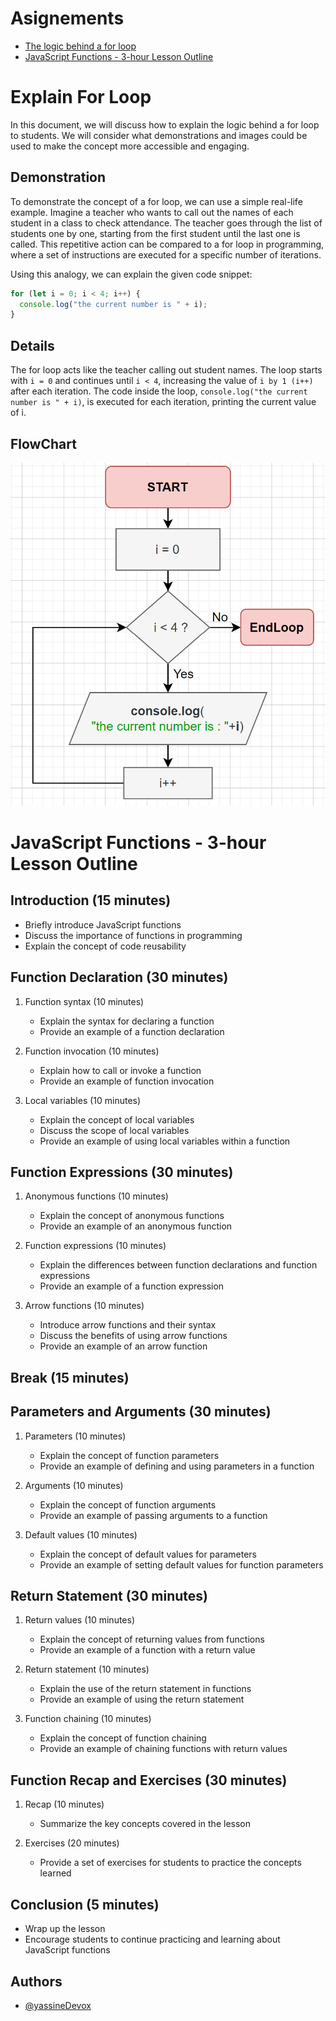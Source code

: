 # Asignements
* [The logic behind a for loop](#explain-for-loop)
* [JavaScript Functions - 3-hour Lesson Outline](#javaScript-functions-\-3-hour-lesson-outline)

# Explain For Loop 
In this document, we will discuss how to explain the logic behind a for loop to students. We will consider what demonstrations and images could be used to make the concept more accessible and engaging.

## Demonstration
To demonstrate the concept of a for loop, we can use a simple real-life example. Imagine a teacher who wants to call out the names of each student in a class to check attendance. The teacher goes through the list of students one by one, starting from the first student until the last one is called. This repetitive action can be compared to a for loop in programming, where a set of instructions are executed for a specific number of iterations.

Using this analogy, we can explain the given code snippet:

```javascript
for (let i = 0; i < 4; i++) {
  console.log("the current number is " + i);
}
```
## Details
The for loop acts like the teacher calling out student names. 
The loop starts with `i = 0` and continues until `i < 4`, increasing the value of `i by 1 (i++)` after each iteration. 
The code inside the loop, `console.log("the current number is " + i)`, is executed for each iteration, printing the current value of i.

## FlowChart 
![flowChartLoop.png ](https://github.com/yassineDevox/developers.instituteAssignement/raw/main/flowChartLoop.png)


# JavaScript Functions - 3-hour Lesson Outline

## Introduction (15 minutes)

- Briefly introduce JavaScript functions
- Discuss the importance of functions in programming
- Explain the concept of code reusability

## Function Declaration (30 minutes)

1. Function syntax (10 minutes)
   - Explain the syntax for declaring a function
   - Provide an example of a function declaration

2. Function invocation (10 minutes)
   - Explain how to call or invoke a function
   - Provide an example of function invocation

3. Local variables (10 minutes)
   - Explain the concept of local variables
   - Discuss the scope of local variables
   - Provide an example of using local variables within a function

## Function Expressions (30 minutes)

1. Anonymous functions (10 minutes)
   - Explain the concept of anonymous functions
   - Provide an example of an anonymous function

2. Function expressions (10 minutes)
   - Explain the differences between function declarations and function expressions
   - Provide an example of a function expression

3. Arrow functions (10 minutes)
   - Introduce arrow functions and their syntax
   - Discuss the benefits of using arrow functions
   - Provide an example of an arrow function

## Break (15 minutes)

## Parameters and Arguments (30 minutes)

1. Parameters (10 minutes)
   - Explain the concept of function parameters
   - Provide an example of defining and using parameters in a function

2. Arguments (10 minutes)
   - Explain the concept of function arguments
   - Provide an example of passing arguments to a function

3. Default values (10 minutes)
   - Explain the concept of default values for parameters
   - Provide an example of setting default values for function parameters

## Return Statement (30 minutes)

1. Return values (10 minutes)
   - Explain the concept of returning values from functions
   - Provide an example of a function with a return value

2. Return statement (10 minutes)
   - Explain the use of the return statement in functions
   - Provide an example of using the return statement

3. Function chaining (10 minutes)
   - Explain the concept of function chaining
   - Provide an example of chaining functions with return values

## Function Recap and Exercises (30 minutes)

1. Recap (10 minutes)
   - Summarize the key concepts covered in the lesson

2. Exercises (20 minutes)
   - Provide a set of exercises for students to practice the concepts learned

## Conclusion (5 minutes)

- Wrap up the lesson
- Encourage students to continue practicing and learning about JavaScript functions

## Authors
- [@yassineDevox](https://www.github.com/yasssineDevox)

